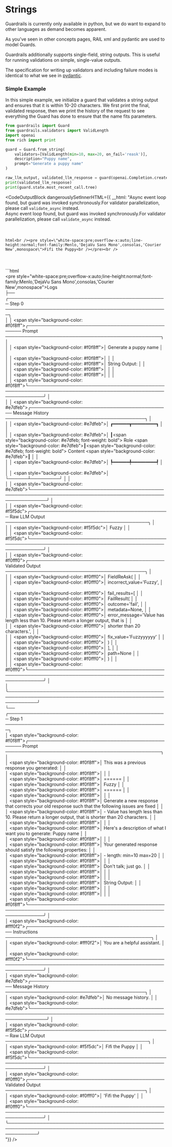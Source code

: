# Strings

Guardrails is currently only available in python, but we do want to expand to other languages as demand becomes apparent. 

As you've seen in other concepts pages, RAIL xml and pydantic are used to model Guards. 

Guardrails additionally supports single-field, string outputs. This is useful for running validations on simple, single-value outputs.

The specification for writing up validators and including failure modes is identical to what we see in <a href='/defining_guards/pydantic'>pydantic</a>.

### Simple Example

In this simple example, we initialize a guard that validates a string output and ensures that it is within 10-20 characters. We first print the final, validated response, then we print the history of the request to see everything the Guard has done to ensure that the name fits parameters.

<!-- WARNING: THIS FILE WAS AUTOGENERATED! DO NOT EDIT! Instead, edit the notebook w/the location & name as this file. -->


```python
from guardrails import Guard
from guardrails.validators import ValidLength
import openai
from rich import print

guard = Guard.from_string(
    validators=[ValidLength(min=10, max=20, on_fail='reask')],
    description="Puppy name",
    prompt="Generate a puppy name"
)

raw_llm_output, validated_llm_response = guard(openai.Completion.create)
print(validated_llm_response)
print(guard.state.most_recent_call.tree)
```
    
<CodeOutputBlock dangerouslySetInnerHTML={{ __html: "Async event loop found, but guard was invoked synchronously.For validator parallelization, please call `validate_async` instead.<br />    Async event loop found, but guard was invoked synchronously.For validator parallelization, please call `validate_async` instead.<br /><br /><br /><br />```html<br /><pre style=\"white-space:pre;overflow-x:auto;line-height:normal;font-family:Menlo,'DejaVu Sans Mono',consolas,'Courier New',monospace\">Fifi the Puppy<br /></pre><br />```<br /><br /><br /><br />```html<br /><pre style=\"white-space:pre;overflow-x:auto;line-height:normal;font-family:Menlo,'DejaVu Sans Mono',consolas,'Courier New',monospace\">Logs<br />├── ╭────────────────────────────────────────────────── Step 0 ───────────────────────────────────────────────────╮<br />│   │ <span style=\"background-color: #f0f8ff\">╭──────────────────────────────────────────────── Prompt ─────────────────────────────────────────────────╮</span> │<br />│   │ <span style=\"background-color: #f0f8ff\">│ Generate a puppy name                                                                                   │</span> │<br />│   │ <span style=\"background-color: #f0f8ff\">│                                                                                                         │</span> │<br />│   │ <span style=\"background-color: #f0f8ff\">│ String Output:                                                                                          │</span> │<br />│   │ <span style=\"background-color: #f0f8ff\">│                                                                                                         │</span> │<br />│   │ <span style=\"background-color: #f0f8ff\">│                                                                                                         │</span> │<br />│   │ <span style=\"background-color: #f0f8ff\">╰─────────────────────────────────────────────────────────────────────────────────────────────────────────╯</span> │<br />│   │ <span style=\"background-color: #e7dfeb\">╭──────────────────────────────────────────── Message History ────────────────────────────────────────────╮</span> │<br />│   │ <span style=\"background-color: #e7dfeb\">│ ┏━━━━━━┳━━━━━━━━━┓                                                                                      │</span> │<br />│   │ <span style=\"background-color: #e7dfeb\">│ ┃</span><span style=\"background-color: #e7dfeb; font-weight: bold\"> Role </span><span style=\"background-color: #e7dfeb\">┃</span><span style=\"background-color: #e7dfeb; font-weight: bold\"> Content </span><span style=\"background-color: #e7dfeb\">┃                                                                                      │</span> │<br />│   │ <span style=\"background-color: #e7dfeb\">│ ┡━━━━━━╇━━━━━━━━━┩                                                                                      │</span> │<br />│   │ <span style=\"background-color: #e7dfeb\">│ └──────┴─────────┘                                                                                      │</span> │<br />│   │ <span style=\"background-color: #e7dfeb\">╰─────────────────────────────────────────────────────────────────────────────────────────────────────────╯</span> │<br />│   │ <span style=\"background-color: #f5f5dc\">╭──────────────────────────────────────────── Raw LLM Output ─────────────────────────────────────────────╮</span> │<br />│   │ <span style=\"background-color: #f5f5dc\">│ Fuzzy                                                                                                   │</span> │<br />│   │ <span style=\"background-color: #f5f5dc\">╰─────────────────────────────────────────────────────────────────────────────────────────────────────────╯</span> │<br />│   │ <span style=\"background-color: #f0fff0\">╭─────────────────────────────────────────── Validated Output ────────────────────────────────────────────╮</span> │<br />│   │ <span style=\"background-color: #f0fff0\">│ FieldReAsk(                                                                                             │</span> │<br />│   │ <span style=\"background-color: #f0fff0\">│     incorrect_value='Fuzzy',                                                                            │</span> │<br />│   │ <span style=\"background-color: #f0fff0\">│     fail_results=[                                                                                      │</span> │<br />│   │ <span style=\"background-color: #f0fff0\">│         FailResult(                                                                                     │</span> │<br />│   │ <span style=\"background-color: #f0fff0\">│             outcome='fail',                                                                             │</span> │<br />│   │ <span style=\"background-color: #f0fff0\">│             metadata=None,                                                                              │</span> │<br />│   │ <span style=\"background-color: #f0fff0\">│             error_message='Value has length less than 10. Please return a longer output, that is        │</span> │<br />│   │ <span style=\"background-color: #f0fff0\">│ shorter than 20 characters.',                                                                           │</span> │<br />│   │ <span style=\"background-color: #f0fff0\">│             fix_value='Fuzzyyyyyy'                                                                      │</span> │<br />│   │ <span style=\"background-color: #f0fff0\">│         )                                                                                               │</span> │<br />│   │ <span style=\"background-color: #f0fff0\">│     ],                                                                                                  │</span> │<br />│   │ <span style=\"background-color: #f0fff0\">│     path=None                                                                                           │</span> │<br />│   │ <span style=\"background-color: #f0fff0\">│ )                                                                                                       │</span> │<br />│   │ <span style=\"background-color: #f0fff0\">╰─────────────────────────────────────────────────────────────────────────────────────────────────────────╯</span> │<br />│   ╰─────────────────────────────────────────────────────────────────────────────────────────────────────────────╯<br />└── ╭────────────────────────────────────────────────── Step 1 ───────────────────────────────────────────────────╮<br />    │ <span style=\"background-color: #f0f8ff\">╭──────────────────────────────────────────────── Prompt ─────────────────────────────────────────────────╮</span> │<br />    │ <span style=\"background-color: #f0f8ff\">│ This was a previous response you generated:                                                             │</span> │<br />    │ <span style=\"background-color: #f0f8ff\">│                                                                                                         │</span> │<br />    │ <span style=\"background-color: #f0f8ff\">│ ======                                                                                                  │</span> │<br />    │ <span style=\"background-color: #f0f8ff\">│ Fuzzy                                                                                                   │</span> │<br />    │ <span style=\"background-color: #f0f8ff\">│ ======                                                                                                  │</span> │<br />    │ <span style=\"background-color: #f0f8ff\">│                                                                                                         │</span> │<br />    │ <span style=\"background-color: #f0f8ff\">│ Generate a new response that corrects your old response such that the following issues are fixed        │</span> │<br />    │ <span style=\"background-color: #f0f8ff\">│ - Value has length less than 10. Please return a longer output, that is shorter than 20 characters.     │</span> │<br />    │ <span style=\"background-color: #f0f8ff\">│                                                                                                         │</span> │<br />    │ <span style=\"background-color: #f0f8ff\">│ Here's a description of what I want you to generate: Puppy name                                         │</span> │<br />    │ <span style=\"background-color: #f0f8ff\">│                                                                                                         │</span> │<br />    │ <span style=\"background-color: #f0f8ff\">│ Your generated response should satisfy the following properties:                                        │</span> │<br />    │ <span style=\"background-color: #f0f8ff\">│ - length: min=10 max=20                                                                                 │</span> │<br />    │ <span style=\"background-color: #f0f8ff\">│                                                                                                         │</span> │<br />    │ <span style=\"background-color: #f0f8ff\">│ Don't talk; just go.                                                                                    │</span> │<br />    │ <span style=\"background-color: #f0f8ff\">│                                                                                                         │</span> │<br />    │ <span style=\"background-color: #f0f8ff\">│                                                                                                         │</span> │<br />    │ <span style=\"background-color: #f0f8ff\">│ String Output:                                                                                          │</span> │<br />    │ <span style=\"background-color: #f0f8ff\">│                                                                                                         │</span> │<br />    │ <span style=\"background-color: #f0f8ff\">│                                                                                                         │</span> │<br />    │ <span style=\"background-color: #f0f8ff\">╰─────────────────────────────────────────────────────────────────────────────────────────────────────────╯</span> │<br />    │ <span style=\"background-color: #fff0f2\">╭───────────────────────────────────────────── Instructions ──────────────────────────────────────────────╮</span> │<br />    │ <span style=\"background-color: #fff0f2\">│ You are a helpful assistant.                                                                            │</span> │<br />    │ <span style=\"background-color: #fff0f2\">╰─────────────────────────────────────────────────────────────────────────────────────────────────────────╯</span> │<br />    │ <span style=\"background-color: #e7dfeb\">╭──────────────────────────────────────────── Message History ────────────────────────────────────────────╮</span> │<br />    │ <span style=\"background-color: #e7dfeb\">│ No message history.                                                                                     │</span> │<br />    │ <span style=\"background-color: #e7dfeb\">╰─────────────────────────────────────────────────────────────────────────────────────────────────────────╯</span> │<br />    │ <span style=\"background-color: #f5f5dc\">╭──────────────────────────────────────────── Raw LLM Output ─────────────────────────────────────────────╮</span> │<br />    │ <span style=\"background-color: #f5f5dc\">│ Fifi the Puppy                                                                                          │</span> │<br />    │ <span style=\"background-color: #f5f5dc\">╰─────────────────────────────────────────────────────────────────────────────────────────────────────────╯</span> │<br />    │ <span style=\"background-color: #f0fff0\">╭─────────────────────────────────────────── Validated Output ────────────────────────────────────────────╮</span> │<br />    │ <span style=\"background-color: #f0fff0\">│ 'Fifi the Puppy'                                                                                        │</span> │<br />    │ <span style=\"background-color: #f0fff0\">╰─────────────────────────────────────────────────────────────────────────────────────────────────────────╯</span> │<br />    ╰─────────────────────────────────────────────────────────────────────────────────────────────────────────────╯<br /></pre>"}} />
